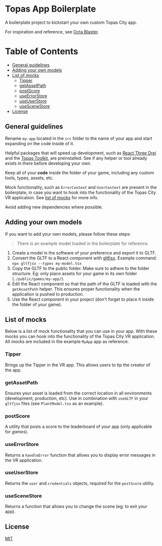 # Topas App Boilerplate

A boilerplate project to kickstart your own custom Topas City app.

For inspiration and reference, see [Octa Blaster](https://github.com/TopasHQ/octa-blaster).

# Table of Contents

- [General guidelines](#general-guidelines)
- [Adding your own models](#adding-your-own-models)
- [List of mocks](#list-of-mocks)
  - [Tipper](#tipper)
  - [getAssetPath](#getassetpath)
  - [postScore](#postscore)
  - [useErrorStore](#useerrorstore)
  - [useUserStore](#useuserstore)
  - [useSceneStore](#usescenestore)
- [License](#license)

## General guidelines

Rename `my-app` located in the `src` folder to the name of your app and start expanding on the code inside of it.

Helpful packages that will speed up development, such as [React Three Drei](https://www.npmjs.com/package/@react-three/drei) and the [Topas Toolkit](https://www.npmjs.com/package/@topashq/toolkit), are preinstalled. See if any helper or tool already exists in there before developing your own.

Keep all of your **code** inside the folder of your game, including any custom tools, types, assets, etc.

Mock functionality, such as `ErrorContext` and `UserContext` are present in the boilerplate, in case you want to hook into the functionality of the Topas City VR application. See [list of mocks](#list-of-mocks) for more info.

Avoid adding new dependencies where possible.

## Adding your own models

If you want to add your own models, please follow these steps:

> There is an example model loaded in the boilerplate for reference.

1. Create a model in the software of your preference and export it to GLTF.
2. Convert the GLTF to a React component with [gltfjsx](https://github.com/pmndrs/gltfjsx). Example command: `npx gltfjsx --types my-model.tsx`
3. Copy the GLTF to the public folder. Make sure to adhere to the folder structure. Eg: only place assets for your game in its own folder (`./public/games/my-app/`).
4. Edit the React component so that the path of the GLTF is loaded with the `getAssetPath` helper. This ensures proper functionality when the application is pushed to production.
5. Use the React component in your project (don't forget to place it inside the folder of your game).

## List of mocks

Below is a list of mock functionality that you can use in your app. With these mocks you can hook into the functionality of the Topas City VR application. All mocks are included in the example `MyApp` app as reference.

### Tipper

Brings up the Tipper in the VR app. This allows users to tip the creator of the app.

### getAssetPath

Ensures your asset is loaded from the correct location in all environments (development, production, etc). Use in combination with `useGLTF` in your `gltfjsx` files (see `PlantModel.tsx` as an example).

### postScore

A utility that posts a score to the leaderboard of your app (only applicable for _games_).

### useErrorStore

Returns a `handleError` function that allows you to display error messages in the VR application.

### useUserStore

Returns the `user` and `credentials` objects, required for the `postScore` utility.

### useSceneStore

Returns a function that allows you to change the scene (eg: to exit your app).

## License

[MIT](./LICENSE)
